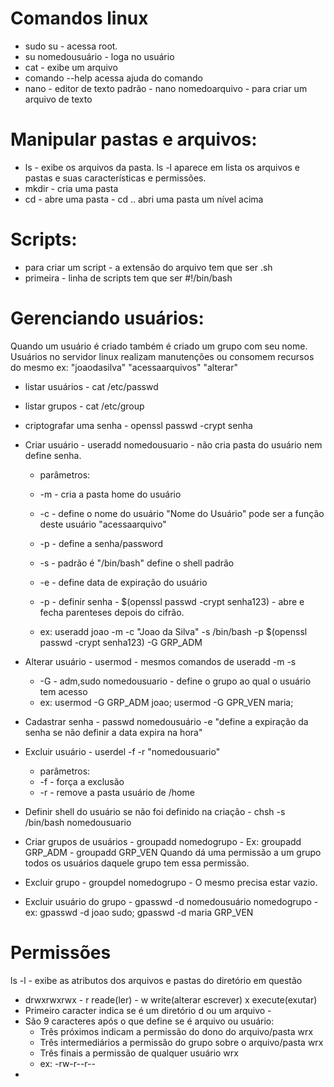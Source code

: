 

# Comandos linux

* sudo su - acessa root.
* su nomedousuário - loga no usuário
* cat - exibe um arquivo
* comando --help acessa ajuda do comando
* nano - editor de texto padrão - nano nomedoarquivo - para criar um arquivo de texto

# Manipular pastas e arquivos: 

* ls - exibe os arquivos da pasta. ls -l aparece em lista os arquivos e pastas e suas características e permissões.
* mkdir - cria uma pasta
* cd - abre uma pasta - cd .. abri uma pasta um nível acima

# Scripts:

* para criar um script - a extensão do arquivo tem que ser .sh
* primeira - linha de scripts tem que ser #!/bin/bash

# Gerenciando usuários:

Quando um usuário é criado também é criado um grupo com seu nome.
Usuários no servidor linux realizam manutenções ou consomem recursos do mesmo ex: "joaodasilva" "acessaarquivos" "alterar"

* listar usuários - cat /etc/passwd
* listar grupos - cat /etc/group
* criptografar uma senha - openssl passwd -crypt senha 
* Criar usuário - useradd nomedousuario - não cria pasta do usuário nem define senha.

	- parâmetros:
	- -m - cria a pasta home do usuário
	- -c - define o nome do usuário "Nome do Usuário" pode ser a função deste usuário "acessaarquivo"
	- -p - define a senha/password
	- -s - padrão é "/bin/bash" define o shell padrão
	- -e - define data de expiração do usuário
	- -p - definir senha - $(openssl passwd -crypt senha123) - abre e fecha parenteses depois do cifrão.
	
	- ex: useradd joao -m -c "Joao da Silva" -s /bin/bash -p $(openssl passwd -crypt senha123) -G GRP_ADM

* Alterar usuário - usermod - mesmos comandos de useradd -m -s
	
	- -G - adm,sudo nomedousuario - define o grupo ao qual o usuário tem acesso
	- ex: usermod -G GRP_ADM joao; usermod -G GPR_VEN maria;

* Cadastrar senha - passwd nomedousuário -e "define a expiração da senha se não definir a data expira na hora"

* Excluir usuário - userdel -f -r "nomedousuario"
	- parâmetros: 	
 	- -f - força a exclusão
	- -r - remove a pasta usuário de /home

* Definir shell do usuário se não foi definido na criação - chsh -s /bin/bash nomedousuario
* Criar grupos de usuários - groupadd nomedogrupo - Ex: groupadd GRP_ADM - groupadd GRP_VEN
	Quando dá uma permissão a um grupo todos os usuários daquele grupo tem essa permissão.
* Excluir grupo - groupdel nomedogrupo - O mesmo precisa estar vazio.
* Excluir usuário do grupo - gpasswd -d nomedousuário nomedogrupo - ex: gpasswd -d joao sudo; gpasswd -d maria GRP_VEN

# Permissões
ls -l - exibe as atributos dos arquivos e pastas do diretório em questão
* drwxrwxrwx - r reade(ler) - w write(alterar escrever) x execute(exutar)
* Primeiro caracter indica se é um diretório d ou um arquivo -
* São 9 caracteres após o que define se é arquivo ou usuário:
	- Três próximos indicam a permissão do dono do arquivo/pasta wrx
	- Três intermediários a permissão do grupo sobre o arquivo/pasta wrx
	- Três finais a permissão de qualquer usuário wrx
	- ex: -rw-r--r-- 
*  
	 
	

